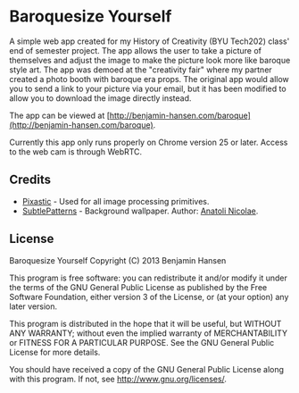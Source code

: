 Baroquesize Yourself
====================

A simple web app created for my History of Creativity (BYU Tech202) class' end of semester project. The app allows the user to take a picture of themselves and adjust the image to make the picture look more like baroque style art. The app was demoed at the "creativity fair" where my partner created a photo booth with baroque era props. The original app would allow you to send a link to your picture via your email, but it has been modified to allow you to download the image directly instead.

The app can be viewed at [http://benjamin-hansen.com/baroque](http://benjamin-hansen.com/baroque).

Currently this app only runs properly on Chrome version 25 or later. Access to the web cam is through WebRTC.

Credits
-------

* [Pixastic](http://www.pixastic.com/) - Used for all image processing primitives.
* [SubtlePatterns](http://subtlepatterns.com/txture/) - Background wallpaper. Author: [Anatoli Nicolae](http://designchomp.com/).

License
-------

Baroquesize Yourself
Copyright (C) 2013 Benjamin Hansen

This program is free software: you can redistribute it and/or modify
it under the terms of the GNU General Public License as published by
the Free Software Foundation, either version 3 of the License, or
(at your option) any later version.

This program is distributed in the hope that it will be useful,
but WITHOUT ANY WARRANTY; without even the implied warranty of
MERCHANTABILITY or FITNESS FOR A PARTICULAR PURPOSE.  See the
GNU General Public License for more details.

You should have received a copy of the GNU General Public License
along with this program.  If not, see <http://www.gnu.org/licenses/>.
